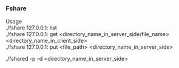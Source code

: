 ### Fshare

Usage    
./fshare 127.0.0.1:<port> list    
./fshare 127.0.0.1:<port> get <directory_name_in_server_side/file_name> <directory_name_in_client_side>    
./fshare 127.0.0.1:<port> put <file_path> <directory_name_in_server_side>    

./fshared -p <port> -d <directory_name_in_server_side>